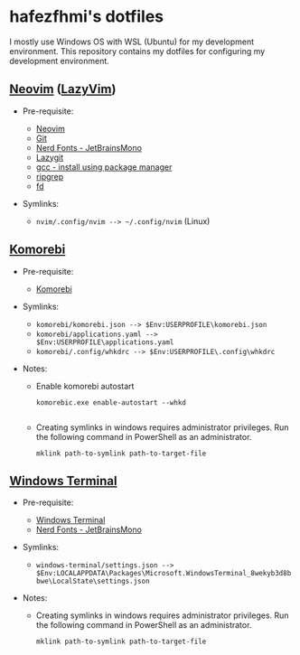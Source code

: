 # hafezfhmi's dotfiles

I mostly use Windows OS with WSL (Ubuntu) for my development environment. This repository contains my dotfiles for configuring my development environment.

## [Neovim](https://neovim.io/) ([LazyVim](https://www.lazyvim.org/))

- Pre-requisite:

  - [Neovim](https://neovim.io/)
  - [Git](https://git-scm.com)
  - [Nerd Fonts - JetBrainsMono](https://www.nerdfonts.com/#home)
  - [Lazygit](https://github.com/jesseduffield/lazygit)
  - [gcc - install using package manager](https://gcc.gnu.org)
  - [ripgrep](https://github.com/BurntSushi/ripgrep)
  - [fd](https://github.com/sharkdp/fd)

- Symlinks:

  - `nvim/.config/nvim --> ~/.config/nvim` (Linux)

## [Komorebi](https://github.com/LGUG2Z/komorebi)

- Pre-requisite:

  - [Komorebi](https://github.com/LGUG2Z/komorebi)

- Symlinks:

  - `komorebi/komorebi.json --> $Env:USERPROFILE\komorebi.json`
  - `komorebi/applications.yaml --> $Env:USERPROFILE\applications.yaml`
  - `komorebi/.config/whkdrc --> $Env:USERPROFILE\.config\whkdrc`

- Notes:

  - Enable komorebi autostart

    ```shell
    komorebic.exe enable-autostart --whkd
 
  - Creating symlinks in windows requires administrator privileges. Run the following command in PowerShell as an administrator.

    ```shell
    mklink path-to-symlink path-to-target-file
    ```   

## [Windows Terminal](https://apps.microsoft.com/detail/9n0dx20hk701?rtc=1&hl=en-my&gl=MY)

- Pre-requisite:

  - [Windows Terminal](https://apps.microsoft.com/detail/9n0dx20hk701?rtc=1&hl=en-my&gl=MY)
  - [Nerd Fonts - JetBrainsMono](https://www.nerdfonts.com/#home)

- Symlinks:

  - `windows-terminal/settings.json --> $Env:LOCALAPPDATA\Packages\Microsoft.WindowsTerminal_8wekyb3d8bbwe\LocalState\settings.json`

- Notes:

  - Creating symlinks in windows requires administrator privileges. Run the following command in PowerShell as an administrator.

    ```shell
    mklink path-to-symlink path-to-target-file
    ```
